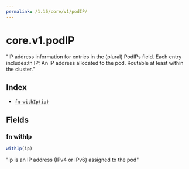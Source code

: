 ```yaml
---
permalink: /1.16/core/v1/podIP/
---
```


# core.v1.podIP

"IP address information for entries in the (plural) PodIPs field. Each entry includes:\n   IP: An IP address allocated to the pod. Routable at least within the cluster."

## Index

* [`fn withIp(ip)`](#fn-withip)

## Fields

### fn withIp

```ts
withIp(ip)
```

"ip is an IP address (IPv4 or IPv6) assigned to the pod"